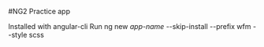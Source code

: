 #NG2 Practice app

Installed with angular-cli
Run ng new *app-name* --skip-install --prefix wfm --style scss
